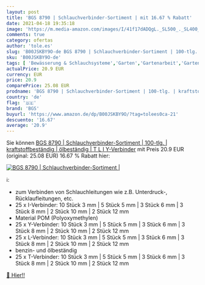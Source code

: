 ```yaml
---
layout: post
title: 'BGS 8790 | Schlauchverbinder-Sortiment | mit 16.67 % Rabatt'
date: 2021-04-18 19:35:18
image: 'https://m.media-amazon.com/images/I/41f17dADQgL._SL500_._SL400_.jpg'
comments: true
category: ofertas
author: 'tole.es'
slug: 'B00JSKBY9O-de BGS 8790 | Schlauchverbinder-Sortiment | 100-tlg. |...'
sku: 'B00JSKBY9O-de'
tags: [ 'Bewässerung & Schlauchsysteme','Garten','Gartenarbeit','Gartenschläuche & Zubehör','Ventile & Verbindungen','bgs', ]
actualPrice: 20.9 EUR
currency: EUR
price: 20.9
comparePrice: 25.08 EUR
prodname: 'BGS 8790 | Schlauchverbinder-Sortiment | 100-tlg. | kraftstoffbeständig | ölbeständig | T L I Y-Verbinder'
country: 'de'
flag: '🇩🇪'
brand: 'BGS'
buyurl: 'https://www.amazon.de/dp/B00JSKBY9O/?tag=tolees0ca-21'
descuento: '16.67'
average: '20.9'
---
```


Sie können [BGS 8790 | Schlauchverbinder-Sortiment | 100-tlg. | kraftstoffbeständig | ölbeständig | T L I Y-Verbinder](https://www.amazon.de/dp/B00JSKBY9O/?tag=tolees0ca-21) mit Preis 20.9 EUR (original: 25.08 EUR) 16.67 % Rabatt hier:

[![BGS 8790 | Schlauchverbinder-Sortiment |](https://m.media-amazon.com/images/I/41f17dADQgL._SL500_._SL400_.jpg)](https://www.amazon.de/dp/B00JSKBY9O/?tag=tolees0ca-21)

ℹ️:

- zum Verbinden von Schlauchleitungen wie z.B. Unterdruck-, Rücklaufleitungen, etc.
- 25 x I-Verbinder: 10 Stück 3 mm | 5 Stück 5 mm | 3 Stück 6 mm | 3 Stück 8 mm | 2 Stück 10 mm | 2 Stück 12 mm
- Material POM (Polyoxymethylen)
- 25 x Y-Verbinder: 10 Stück 3 mm | 5 Stück 5 mm | 3 Stück 6 mm | 3 Stück 8 mm | 2 Stück 10 mm | 2 Stück 12 mm
- 25 x L-Verbinder: 10 Stück 3 mm | 5 Stück 5 mm | 3 Stück 6 mm | 3 Stück 8 mm | 2 Stück 10 mm | 2 Stück 12 mm
- benzin- und ölbeständig
- 25 x T-Verbinder: 10 Stück 3 mm | 5 Stück 5 mm | 3 Stück 6 mm | 3 Stück 8 mm | 2 Stück 10 mm | 2 Stück 12 mm

[🛒 Hier!!](https://www.amazon.de/dp/B00JSKBY9O/?tag=tolees0ca-21)
